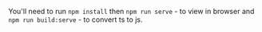 You'll need to run 
```npm install``` then
```npm run serve``` - to view in browser
and ```npm run build:serve``` - to convert ts to js.
